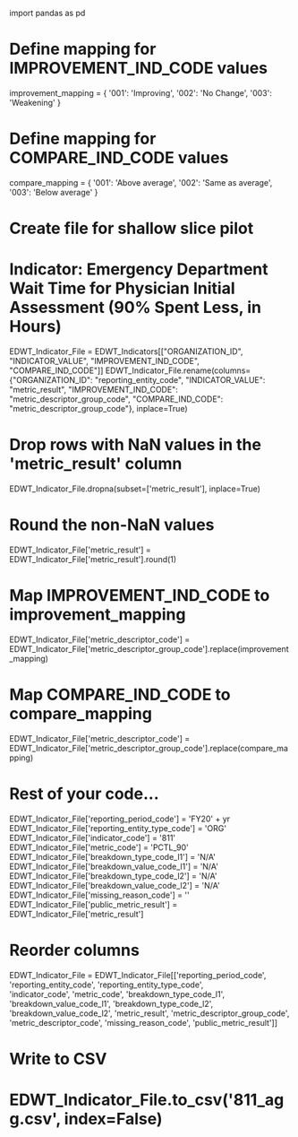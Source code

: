 import pandas as pd

# Define mapping for IMPROVEMENT_IND_CODE values
improvement_mapping = {
    '001': 'Improving',
    '002': 'No Change',
    '003': 'Weakening'
}

# Define mapping for COMPARE_IND_CODE values
compare_mapping = {
    '001': 'Above average',
    '002': 'Same as average',
    '003': 'Below average'
}

# Create file for shallow slice pilot
# Indicator: Emergency Department Wait Time for Physician Initial Assessment (90% Spent Less, in Hours)
EDWT_Indicator_File = EDWT_Indicators[["ORGANIZATION_ID",  "INDICATOR_VALUE", "IMPROVEMENT_IND_CODE", "COMPARE_IND_CODE"]]
EDWT_Indicator_File.rename(columns={"ORGANIZATION_ID": "reporting_entity_code", "INDICATOR_VALUE": "metric_result", "IMPROVEMENT_IND_CODE": "metric_descriptor_group_code", "COMPARE_IND_CODE": "metric_descriptor_group_code"}, inplace=True)

# Drop rows with NaN values in the 'metric_result' column
EDWT_Indicator_File.dropna(subset=['metric_result'], inplace=True)

# Round the non-NaN values
EDWT_Indicator_File['metric_result'] = EDWT_Indicator_File['metric_result'].round(1)

# Map IMPROVEMENT_IND_CODE to improvement_mapping
EDWT_Indicator_File['metric_descriptor_code'] = EDWT_Indicator_File['metric_descriptor_group_code'].replace(improvement_mapping)

# Map COMPARE_IND_CODE to compare_mapping
EDWT_Indicator_File['metric_descriptor_code'] = EDWT_Indicator_File['metric_descriptor_group_code'].replace(compare_mapping)

# Rest of your code...
EDWT_Indicator_File['reporting_period_code'] = 'FY20' + yr
EDWT_Indicator_File['reporting_entity_type_code'] = 'ORG'
EDWT_Indicator_File['indicator_code'] = '811'
EDWT_Indicator_File['metric_code'] = 'PCTL_90'
EDWT_Indicator_File['breakdown_type_code_l1'] = 'N/A'
EDWT_Indicator_File['breakdown_value_code_l1'] = 'N/A'
EDWT_Indicator_File['breakdown_type_code_l2'] = 'N/A'
EDWT_Indicator_File['breakdown_value_code_l2'] = 'N/A'
EDWT_Indicator_File['missing_reason_code'] = ''
EDWT_Indicator_File['public_metric_result'] = EDWT_Indicator_File['metric_result']

# Reorder columns
EDWT_Indicator_File = EDWT_Indicator_File[['reporting_period_code', 'reporting_entity_code', 'reporting_entity_type_code', \
                    'indicator_code', 'metric_code', 'breakdown_type_code_l1', 'breakdown_value_code_l1', 'breakdown_type_code_l2', \
                   'breakdown_value_code_l2', 'metric_result', 'metric_descriptor_group_code', \
                   'metric_descriptor_code', 'missing_reason_code', 'public_metric_result']]

# Write to CSV
# EDWT_Indicator_File.to_csv('811_agg.csv', index=False)
